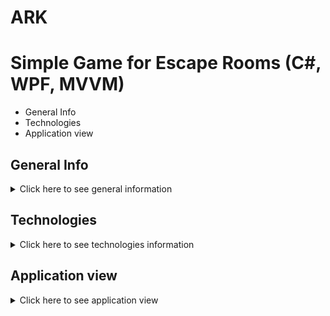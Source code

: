 # ARK
# Simple Game for Escape Rooms (C#, WPF, MVVM)

* General Info
* Technologies
* Application view

## General Info
<details>
<summary> Click here to see general information </summary>
Application was created for Escape Room Supllier. Purpose of this application is to give users possibility to create their own simple mini desktop game where players need to find special hints to complete the puzzle. ARK is a main EXE file. Setup enables user's own changes.
</details>

## Technologies
<details>
<summary> Click here to see technologies information </summary>
<ul>
<li>C#</li>
<li>WPF</li>
<li>MVVM</li>
<li>Newtonsoft</li>
</details>

## Application view
<details>
<summary> Click here to see application view </summary>
First View where players need to type correct password.
<img src="https://user-images.githubusercontent.com/72032291/215894898-5f8cdb3c-f537-4124-a3ad-fc5263c4cd5d.png" width="700" height="500"></img>

View after typing wrong password.
<img src="https://user-images.githubusercontent.com/72032291/215895931-fc57c264-e8b3-4a5f-91d5-9e04bd2e7524.png" width="700" height="500"></img>

Second Puzzle.

<img src="https://user-images.githubusercontent.com/72032291/215896259-e53533e1-1420-4a8a-97bb-0b1b309aea30.png" width="700" height="500"></img>

After completing last puzzle, there will be an image which user can change in setup exe.

<img src="https://user-images.githubusercontent.com/72032291/215896826-8a607ff3-3839-440d-8237-adfd30db4b1d.png" width="700" height="500"></img>

View of setup EXE. All changes will be saved in JSON file "config".

<img src="https://user-images.githubusercontent.com/72032291/215896992-5b6965df-be9e-493b-ad08-e6bed3116cb5.png" width="400" height="400"></img>
</details>
